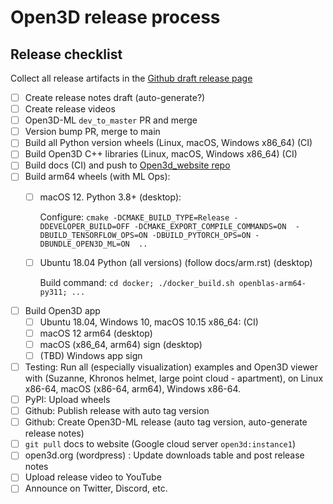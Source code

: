 # Open3D release process

## Release checklist

Collect all release artifacts in the [Github draft release page](https://github.com/isl-org/Open3D/releases)

-   [ ] Create release notes draft (auto-generate?)
-   [ ] Create release videos
-   [ ] Open3D-ML `dev_to_master` PR and merge
-   [ ] Version bump PR, merge to main
-   [ ] Build all Python version wheels (Linux, macOS, Windows x86_64) (CI)
-   [ ] Build Open3D C++ libraries (Linux, macOS, Windows x86_64)  (CI)
-   [ ] Build docs (CI) and push to [Open3d_website repo](https://github.com/isl-org/Open3D_website)
-   [ ] Build arm64 wheels (with ML Ops):
    -   [ ] macOS 12. Python 3.8+ (desktop):

        Configure: `cmake -DCMAKE_BUILD_TYPE=Release -DDEVELOPER_BUILD=OFF -DCMAKE_EXPORT_COMPILE_COMMANDS=ON 
                    -DBUILD_TENSORFLOW_OPS=ON -DBUILD_PYTORCH_OPS=ON -DBUNDLE_OPEN3D_ML=ON  ..`

    -   [ ] Ubuntu 18.04 Python (all versions) (follow docs/arm.rst) (desktop)

        Build command: `cd docker; ./docker_build.sh openblas-arm64-py311; ...`

-   [ ] Build Open3D app
    -   [ ] Ubuntu 18.04, Windows 10, macOS 10.15 x86_64: (CI)
    -   [ ] macOS 12 arm64 (desktop)
    -   [ ] macOS (x86_64, arm64) sign (desktop)
    -   [ ] (TBD) Windows app sign
-   [ ] Testing: Run all (especially visualization) examples and Open3D viewer with
        (Suzanne, Khronos helmet, large point cloud - apartment), on Linux x86-64,
        macOS (x86-64, arm64), Windows x86-64.
-   [ ] PyPI: Upload wheels
-   [ ] Github: Publish release with auto tag version
-   [ ] Github: Create Open3D-ML release (auto tag version, auto-generate release notes)
-   [ ] `git pull` docs to website (Google cloud server `open3d:instance1`)
-   [ ] open3d.org (wordpress) : Update downloads table and post release notes
-   [ ] Upload release video to YouTube
-   [ ] Announce on Twitter, Discord, etc.
